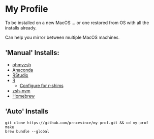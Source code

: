 # My Profile

To be installed on a new MacOS ... or one restored from OS with all the installs already.

Can help you mirror between multiple MacOS machines.

## 'Manual' Installs:

- [ohmyzsh](https://github.com/ohmyzsh/ohmyzsh#basic-installation)
- [Anaconda](https://docs.anaconda.com/anaconda/install/mac-os/#using-the-command-line-install)
- [RStudio](https://www.rstudio.com/products/rstudio/download/#download)
- [R](https://cran.r-project.org/bin/macosx/)
  - [Configure for r-shims](https://github.com/prncevince/r-shims#mac-1)
- [zsh-nvm](https://github.com/lukechilds/zsh-nvm#as-an-oh-my-zsh-custom-plugin)
- [Homebrew](https://docs.brew.sh/Installation)

## 'Auto' Installs

```
git clone https://github.com/prncevince/my-prof.git && cd my-prof
make
brew bundle --global
```

